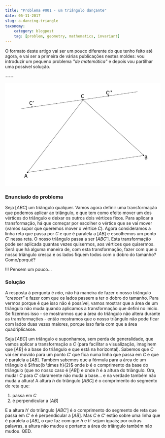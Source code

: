```yaml
---
title: "Problema #001 - um triângulo dançante"
date: 05-11-2017
slug: a-dancing-triangle
taxonomy:
    category: blogpost
    tag: [problem, geometry, mathematics, invariant]
---
```


O formato deste artigo vai ser um pouco diferente do que tenho feito até agora, e vai ser a primeira de várias publicações nestes moldes: vou introduzir um pequeno problema _"de matemática"_ e depois vou partilhar uma possível solução.

===

![Uma esquematização do processo explicado em baixo](dancing_triangle_scheme.png)

### Enunciado do problema

Seja $[ABC]$ um triângulo qualquer. Vamos agora definir uma transformação que podemos aplicar ao triângulo, e que tem como efeito mover um dos vértices do triângulo e deixar os outros dois vértices fixos. Para aplicar a transformação, há que começar por escolher o vértice que se vai mover (vamos supor que queremos mover o vértice $C$). Agora consideramos a linha reta que passa por $C$ e que é paralela a $[AB]$ e escolhemos um ponto $C'$ nessa reta. O nosso triângulo passa a ser $[ABC']$. Esta transformação pode ser aplicada quantas vezes quisermos, aos vértices que quisermos.<br />
Será que há alguma maneira de, com esta transformação, fazer com que o nosso triângulo cresça e os lados fiquem todos com o dobro do tamanho? Como/porquê?

!!! Pensem um pouco...

### Solução

A resposta à pergunta é _não_, não há maneira de fazer o nosso triângulo _"crescer"_ e fazer com que os lados passem a ter o dobro do tamanho. Para vermos porque é que isso não é possível, vamos mostrar que a área de um triângulo não muda quando aplicamos a transformação que defini no início. Se fizermos isso - se mostrarmos que a área do triângulo não altera durante as transformações - então mostramos que o nosso triângulo não pode ficar com lados duas vezes maiores, porque isso faria com que a área quadriplicasse.

Seja $[ABC]$ um triângulo e suponhamos, sem perda de generalidade, que vamos aplicar a transformação a $C$ (para facilitar a visualização, imaginem que $[AB]$ é a base do triângulo e que está na horizontal). Sabemos que $C$ vai ser movido para um ponto $C'$ que fica numa linha que passa em $C$ e que é paralela a $[AB]$. Também sabemos que a fórmula para a área de um triângulo é $\frac{b \times h}{2}$ onde $b$ é o comprimento da base do triângulo (que no nosso caso é $[AB]$) e onde $h$ é a altura do triângulo. Ora, mudar $C$ para $C'$ claramente não muda a base... e na verdade também não muda a altura! A altura $h$ do triângulo $[ABC]$ é o comprimento do segmento de reta que:
 1. passa em $C$
 2. é perpendicular a $[AB]$
 
E a altura $h'$ do triângulo $[ABC']$ é o comprimento do segmento de reta que passa em $C'$ e é perpendicular a $[AB]$. Mas $C$ e $C'$ estão sobre uma linha que é paralela a $[AB]$, o que faz com que $h$ e $h'$ sejam iguais; por outras palavras, a altura não mudou e portanto a área do triângulo também não mudou. QED.